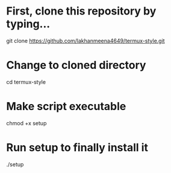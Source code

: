 # First, clone this repository by typing...
git clone https://github.com/lakhanmeena4649/termux-style.git

# Change to cloned directory
cd termux-style

# Make script executable
chmod +x setup

# Run setup to finally install it
./setup
